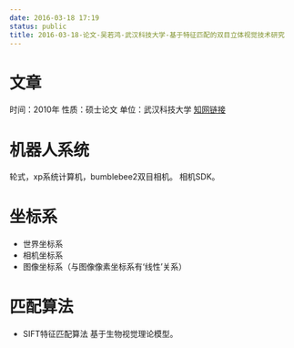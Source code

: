 ```yaml
---
date: 2016-03-18 17:19
status: public
title: 2016-03-18-论文-吴若鸿-武汉科技大学-基于特征匹配的双目立体视觉技术研究
---
```


# 文章
时间：2010年
性质：硕士论文
单位：武汉科技大学
[知网链接](http://www.cnki.net/KCMS/detail/detail.aspx?QueryID=0&CurRec=2&recid=&filename=2010254462.nh&dbname=CMFD2011&dbcode=CMFD&pr=&urlid=&yx=&uid=WEEvREcwSlJHSldTTGJhYlNlbGpVN2YzZm9FNDBpcnZQbTk1THVTT3gwaXVPV0NLUHU0THBLTjN5ek81dSs5ZEU2ND0=$9A4hF_YAuvQ5obgVAqNKPCYcEjKensW4IQMovwHtwkF4VYPoHbKxJw!!&v=MjM4MDVMeWZaT2RuRnk3bFc3L0JWMTI2SHJHOUd0WEtyWkViUElSOGVYMUx1eFlTN0RoMVQzcVRyV00xRnJDVVI=)
# 机器人系统
轮式，xp系统计算机，bumblebee2双目相机。
相机SDK。
# 坐标系
- 世界坐标系
- 相机坐标系
- 图像坐标系（与图像像素坐标系有‘线性’关系）
# 匹配算法
- SIFT特征匹配算法
基于生物视觉理论模型。
